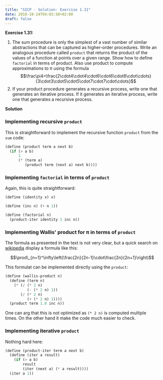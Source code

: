 ```yaml
---
title: "SICP - Solution: Exercise 1.31"
date: 2018-10-24T04:03:58+02:00
draft: false
---
```


**Exercise 1.31:**

1. The sum procedure is only the simplest of a vast number of similar abstractions that can be captured as higher-order procedures. Write an analogous procedure called `product` that returns the product of the values of a function at points over a given range. Show how to define `factorial` in terms of product. Also use product to compute approximations to π using the formula
   $$\frac\pi4=\frac{2\cdot4\cdot4\cdot6\cdot6\cdot8\cdot\cdots}{3\cdot3\cdot5\cdot5\cdot7\cdot7\cdot\cdots}$$
2. If your product procedure generates a recursive process, write one that generates an iterative process. If it generates an iterative process, write one that generates a recursive process.

**Solution**

### Implementing recursive `product`

This is straightforward to implement the recursive function `product` from the `sum` code:

```scheme
(define (product term a next b)
  (if (> a b)
      1
      (* (term a)
         (product term (next a) next b))))
```

### Implementing `factorial` in terms of `product`

Again, this is quite straightforward:

```scheme
(define (identity x) x)

(define (inc n) (+ n 1))

(define (factorial n)
  (product-iter identity 1 inc n))
```

### Implementing Wallis' product for π in terms of `product`

The formula as presented in the text is not very clear, but a quick search on [wikipedia](https://en.wikipedia.org/wiki/Wallis_product) display a formula like this:

$$\prod\_{n=1}^\infty\left(\frac{2n}{2n-1}\cdot\frac{2n}{2n+1}\right)$$

This formulat can be implemented directly using the `product`:

```scheme
(define (wallis-product n)
  (define (term n)
    (* (/ (* 2 n)
          (- (* 2 n) 1))
       (/ (* 2 n)
          (+ (* 2 n) 1))))
  (product term 1.0 inc n))
```

One can arg that this is not optimized as `(* 2 n)` is computed multiple times. On the other hand it make the code much easier to check.

### Implementing iterative `product`

Nothing hard here:

```scheme
(define (product-iter term a next b)
  (define (iter a result)
    (if (> a b)
        result
        (iter (next a) (* a result))))
  (iter a 1))
```
